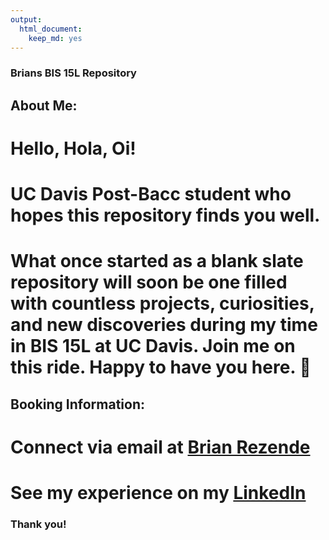 ```yaml
---
output: 
  html_document: 
    keep_md: yes
---
```

### Brians BIS 15L Repository
## About Me:
# Hello, Hola, Oi! 
# UC Davis Post-Bacc student who hopes this repository finds you well.
# What once started as a blank slate repository will soon be one filled with countless projects, curiosities, and new discoveries during my time in BIS 15L at UC Davis. Join me on this ride. Happy to have you here. :thought_balloon:

## Booking Information:
# Connect via email at [Brian Rezende](mailto:brezende@ucdavis.edu)
# See my experience on my [LinkedIn](https://www.linkedin.com/in/brian-rezende/)

### Thank you!